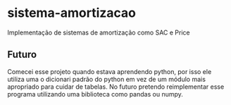 # sistema-amortizacao
Implementação de sistemas de amortização como SAC e Price

## Futuro
Comecei esse projeto quando estava aprendendo python, por isso ele utiliza uma o dicionari padrão do python
em vez de um módulo mais apropriado para cuidar de tabelas.
No futuro pretendo reimplementar esse programa utilizando uma biblioteca como pandas ou numpy.
